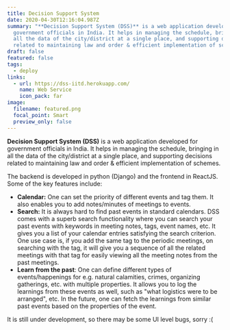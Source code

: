 ```yaml
---
title: Decision Support System
date: 2020-04-30T12:16:04.987Z
summary: "**Decision Support System (DSS)** is a web application developed for
  government officials in India. It helps in managing the schedule, bringing in
  all the data of the city/district at a single place, and supporting decisions
  related to maintaining law and order & efficient implementation of schemes."
draft: false
featured: false
tags:
  - deploy
links:
  - url: https://dss-iitd.herokuapp.com/
    name: Web Service
    icon_pack: far
image:
  filename: featured.png
  focal_point: Smart
  preview_only: false
---
```

**Decision Support System (DSS)** is a web application developed for government officials in India. It helps in managing the schedule, bringing in all the data of the city/district at a single place, and supporting decisions related to maintaining law and order & efficient implementation of schemes.

The backend is developed in python (Django) and the frontend in ReactJS. Some of the key features include:

* **Calendar:** One can set the priority of different events and tag them. It also enables you to add notes/minutes of meetings to events.
* **Search:** It is always hard to find past events in standard calendars. DSS comes with a superb search functionality where you can search your past events with keywords in meeting notes, tags, event names, etc. It gives you a list of your calendar entries satisfying the search criterion. One use case is, if you add the same tag to the periodic meetings, on searching with the tag, it will give you a sequence of all the related meetings with that tag for easily viewing all the meeting notes from the past meetings.
* **Learn from the past**: One can define different types of events/happenings for e.g. natural calamities, crimes, organizing gatherings, etc. with multiple properties. It allows you to log the learnings from these events as well, such as "what logistics were to be arranged", etc. In the future, one can fetch the learnings from similar past events based on the properties of the event.

It is still under development, so there may be some UI level bugs, sorry :(